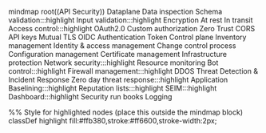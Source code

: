 mindmap
  root((API Security))
    Dataplane
      Data inspection
      Schema validation:::highlight
      Input validation:::highlight
      Encryption
        At rest
        In transit
      Access control:::highlight
        OAuth2.0
        Custom authorization
        Zero Trust
        CORS
        API keys
        Mutual TLS
        OIDC
      Authentication
        Token
    Control plane
      Inventory management
      Identity & access management
      Change control process
      Configuration management
      Certificate management
    Infrastructure protection
      Network security:::highlight
      Resource monitoring
      Bot control:::highlight
      Firewall management:::highlight
      DDOS
    Threat Detection & Incident Response
      Zero day threat response:::highlight
      Application Baselining:::highlight
      Reputation lists:::highlight
      SEIM:::highlight
      Dashboard:::highlight
      Security run books
      Logging

%% Style for highlighted nodes (place this outside the mindmap block)
classDef highlight fill:#ffb380,stroke:#ff6600,stroke-width:2px;
